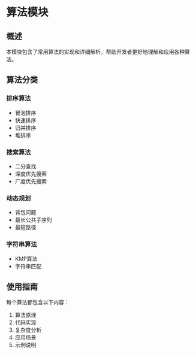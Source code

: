 # 算法模块

## 概述

本模块包含了常用算法的实现和详细解析，帮助开发者更好地理解和应用各种算法。

## 算法分类

### 排序算法
- 冒泡排序
- 快速排序
- 归并排序
- 堆排序

### 搜索算法
- 二分查找
- 深度优先搜索
- 广度优先搜索

### 动态规划
- 背包问题
- 最长公共子序列
- 最短路径

### 字符串算法
- KMP算法
- 字符串匹配

## 使用指南

每个算法都包含以下内容：
1. 算法原理
2. 代码实现
3. 复杂度分析
4. 应用场景
5. 示例说明